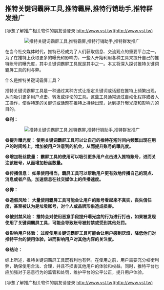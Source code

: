 ## **推特关键词霸屏工具,推特霸屏,推特行销助手,推特群发推广**

[😍想了解推广相关软件的朋友请登录 http://www.vst.tw](http://www.vst.tw)

 <center><img src="https://vst.tw/MP4/tuiguang/png/3.png" alt="推特关键词霸屏工具,推特霸屏,推特行销助手,推特群发推广"></center>

在当今社交媒体时代，推特已经成为了人们获取信息、交流观点的重要平台之一。为了在推特上获取更多的曝光和影响力，一些人开始利用各种工具来提升自己的推特账号的曝光度，其中关键词霸屏工具就是其中之一。本文将深入探讨推特关键词霸屏工具的利与弊。

什么是推特关键词霸屏工具？

推特关键词霸屏工具是一种通过某种方式让指定关键词或话题在推特上频繁出现，从而吸引更多用户点击、转发或评论的工具。这些工具通常通过自动化程序或者人工操作，使得特定的关键词或话题在推特上持续出现，达到提升曝光度和影响力的目的。

**😄利：**

 <center><img src="https://vst.tw/MP4/tuiguang/png/6.png" alt="推特关键词霸屏工具,推特霸屏,推特行销助手,推特群发推广"></center>

**😄提升曝光度： 使用关键词霸屏工具可以让自己的推特在短时间内频繁出现在用户的时间线上，增加被用户注意到的机会，从而提升账号的曝光度。**

**😄增加粉丝数量： 霸屏工具的使用可以吸引更多用户点击进入推特账号，进而关注该账号，从而增加粉丝数量。**

**😄传播信息： 如果使用得当，霸屏工具可以帮助用户更有效地传播自己的观点、消息或者产品，加速信息在社交媒体上的传播速度。**

**😄弊：**

**😄造假风险： 大量使用霸屏工具可能会让用户的账号看起来不真实，丧失信任度，甚至被认为是垃圾账号，对个人或品牌形象造成损害。**

**😄被封禁风险： 推特会对使用恶意手段提升曝光度的行为进行打击，如果被发现使用了关键词霸屏工具，可能会导致账号被封禁或受到其他处罚。**

**😄影响用户体验： 过度使用关键词霸屏工具可能会让用户感到厌烦，降低他们对推特平台的使用体验，进而影响用户对其他内容的关注度。**

**😄结论：**

综上所述，推特关键词霸屏工具既有利也有弊。在使用之前，用户需要充分权衡利弊，确保使用合法、合理，并且不损害其他用户的体验和权益。同时，推特平台也应加强对于恶意行为的监管和处罚，维护平台的公平公正，提升用户体验。

[😍想了解推广相关软件的朋友请登录 http://www.vst.tw](http://www.vst.tw)



